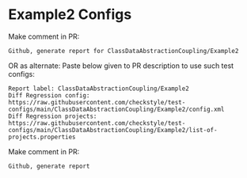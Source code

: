 # Example2 Configs
Make comment in PR:
```
Github, generate report for ClassDataAbstractionCoupling/Example2
```
OR as alternate:
Paste below given to PR description to use such test configs:
```
Report label: ClassDataAbstractionCoupling/Example2
Diff Regression config: https://raw.githubusercontent.com/checkstyle/test-configs/main/ClassDataAbstractionCoupling/Example2/config.xml
Diff Regression projects: https://raw.githubusercontent.com/checkstyle/test-configs/main/ClassDataAbstractionCoupling/Example2/list-of-projects.properties
```
Make comment in PR:
```
Github, generate report
```
